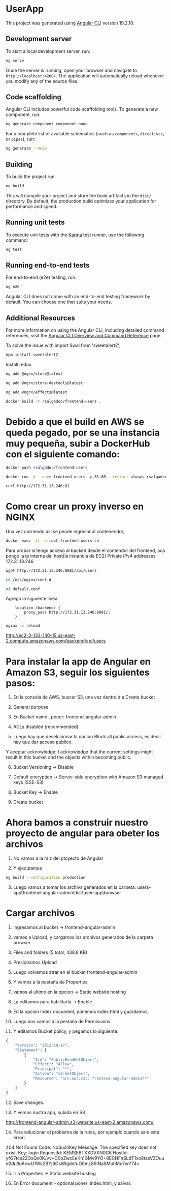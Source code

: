 # UserApp

This project was generated using [Angular CLI](https://github.com/angular/angular-cli) version 19.2.10.

## Development server

To start a local development server, run:

```bash
ng serve
```

Once the server is running, open your browser and navigate to `http://localhost:4200/`. The application will automatically reload whenever you modify any of the source files.

## Code scaffolding

Angular CLI includes powerful code scaffolding tools. To generate a new component, run:

```bash
ng generate component component-name
```

For a complete list of available schematics (such as `components`, `directives`, or `pipes`), run:

```bash
ng generate --help
```

## Building

To build the project run:

```bash
ng build
```

This will compile your project and store the build artifacts in the `dist/` directory. By default, the production build optimizes your application for performance and speed.

## Running unit tests

To execute unit tests with the [Karma](https://karma-runner.github.io) test runner, use the following command:

```bash
ng test
```

## Running end-to-end tests

For end-to-end (e2e) testing, run:

```bash
ng e2e
```

Angular CLI does not come with an end-to-end testing framework by default. You can choose one that suits your needs.

## Additional Resources

For more information on using the Angular CLI, including detailed command references, visit the [Angular CLI Overview and Command Reference](https://angular.dev/tools/cli) page.


To solve the issue with 
import Swal from 'sweetalert2';

```bash
npm install sweetalert2
```

Install redux

```bash
ng add @ngrx/store@latest
```

```bash
ng add @ngrx/store-devtools@latest
```

```bash
ng add @ngrx/effects@latest
```

```bash
docker build -t rsalgadoc/frontend-users .
```
# Debido a que el build en AWS se queda pegado, por se una instancia muy pequeña, subir a DockerHub con el siguiente comando:
```bash
docker push rsalgadoc/frontend-users
```

```bash
docker run -d --name frontend-users -p 81:80 --restart always rsalgadoc/frontend-users
```

```bash
curl http://172.31.13.246:81
```

# Como crear un proxy inverso en NGINX

Una vez corriendo asi se peude ingresar al contenendor, 

```bash
docker exec -it -u root frontend-users sh
```
Para probar si tengo acceso al backed desde el contendor del frontend, aca pongo la ip interna del host(la instancia de EC2) Private IPv4 addresses 172.31.13.246

```bash
wget http://172.31.13.246:8081/api/users
```

```bash
cd /etc/nginx/conf.d
```

```bash
vi default.conf
```

Agrego la siguiente linea:

```console
    location /backend/ {
        proxy_pass http://172.31.13.246:8081/;
    }
```


```bash
nginx -s reload
```

http://ec2-3-133-140-15.us-east-2.compute.amazonaws.com/backend/api/users

# Para instalar la app de Angular en Amazon S3, seguir los siguientes pasos:

1. En la consola de AWS, buscar S3, una vez dentro ir a Create bucket

2. General purpose

3. En Bucket name , poner: frontend-angular-admin

4. ACLs disabled (recommended)

5. Luego hay que deselccionar la opcion Block all public access, es decir hay que dar acceso publico.

Y aceptar acknowledge:  I acknowledge that the current settings might result in this bucket and the objects within becoming public.

6.  Bucket Versioning -> Disable

7.  Default encryption -> Server-side encryption with Amazon S3 managed keys (SSE-S3) 

8.  Bucket Key -> Enable

9. Create bucket

# Ahora bamos a construir nuestro proyecto de angular para obeter los archivos

1. No vamos a la raiz del ptoyecto de Angular

2. Y ejecutamos 
```bash
ng build --configuration production
```

3. Luego vamos a tomar los archivs generados en la carpeta: users-app\frontend-angular-admin\dist\user-app\browser

# Cargar archivos

1. Ingresamos al bucket  -> frontend-angular-admin

2. vamos a Upload, y cargamos los archivos generados de la carpeta browser

3. Files and folders (5 total, 438.8 KB)

4. Presionamos Upload

5. Luego volvemos atrar en el bucket frontend-angular-admin

6. Y vamos a la pestaña de Properties

7. vamos al ultimo en la opcion -> Static website hosting

8. La editamos para habilitarla -> Enable

9. En la opcion Index document, ponemos index.html y guardamos.

10. Luego nos vamos a la pestaña de Permissions

11. Y editamos Bucket policy, y pegamos lo siguiente:

```bash
{
    "Version": "2012-10-17",
    "Statement": [
        {
            "Sid": "PublicReadGetObject",
            "Effect": "Allow",
            "Principal": "*",
            "Action": "s3:GetObject",
            "Resource": "arn:aws:s3:::frontend-angular-admin/*"
        }
    ]
}
```

12. Save changes.

13. Y vemos nustra app, subida en S3

http://frontend-angular-admin.s3-website.us-east-2.amazonaws.com/

14. Para solucionar el problema de la rutas, por ejemplo cuando sale este error:

404 Not Found
Code: NoSuchKey
Message: The specified key does not exist.
Key: login
RequestId: KEMSE6TXXDVXN0G6
HostId: yfG7tcs22OxQx0K/vv+O0oZwcEeKn1GMv9YO+8ECHFnSLdT1xo8tzsVZOuud2du/loAcwU1Wk2BYj6OsWlgdn/uO0mL89INaSMuhMc7wY74=

15. Ir a Properties -> Static website hosting

16. En Error document - optional poner: index.html, y salvar.
